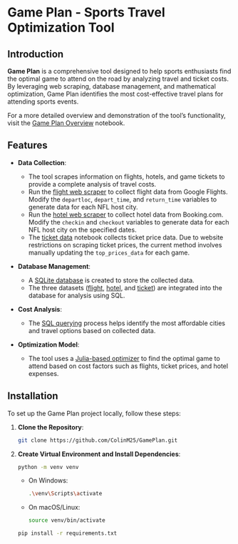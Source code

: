 # Game Plan - Sports Travel Optimization Tool

## Introduction

**Game Plan** is a comprehensive tool designed to help sports enthusiasts find the optimal game to attend on the road by analyzing travel and ticket costs. By leveraging web scraping, database management, and mathematical optimization, Game Plan identifies the most cost-effective travel plans for attending sports events.

For a more detailed overview and demonstration of the tool’s functionality, visit the [Game Plan Overview](./GamePlanOverview.ipynb) notebook.

## Features

- **Data Collection**:
    - The tool scrapes information on flights, hotels, and game tickets to provide a complete analysis of travel costs.
    - Run the [flight web scraper](./flight_webscraper.ipynb) to collect flight data from Google Flights. Modify the `departloc`, `depart_time`, and `return_time` variables to generate data for each NFL host city.
    - Run the [hotel web scraper](./hotel_webscraper.ipynb) to collect hotel data from Booking.com. Modify the `checkin` and `checkout` variables to generate data for each NFL host city on the specified dates.
    - The [ticket data](./ticket_data.ipynb) notebook collects ticket price data. Due to website restrictions on scraping ticket prices, the current method involves manually updating the `top_prices_data` for each game.

- **Database Management**:
    - A [SQLite database](./nfl_data.db) is created to store the collected data.
    - The three datasets ([flight](ORDflightsWK18.csv), [hotel](hotelsWK18.csv), and [ticket](ticket_prices.csv)) are integrated into the database for analysis using SQL.

- **Cost Analysis**:
    - The [SQL querying](./sql_querying.ipynb) process helps identify the most affordable cities and travel options based on collected data.

- **Optimization Model**:
    - The tool uses a [Julia-based optimizer](./optimizer.jl) to find the optimal game to attend based on cost factors such as flights, ticket prices, and hotel expenses.

## Installation

To set up the Game Plan project locally, follow these steps:

1. **Clone the Repository**:
   ```bash
   git clone https://github.com/ColinM25/GamePlan.git

2. **Create Virtual Environment and Install Dependencies**:
   ```bash
   python -m venv venv
   ```

   - On Windows:
      ```bash
      .\venv\Scripts\activate
      ```
    - On macOS/Linux:
      ```bash
      source venv/bin/activate
      ```

   ```bash
   pip install -r requirements.txt


